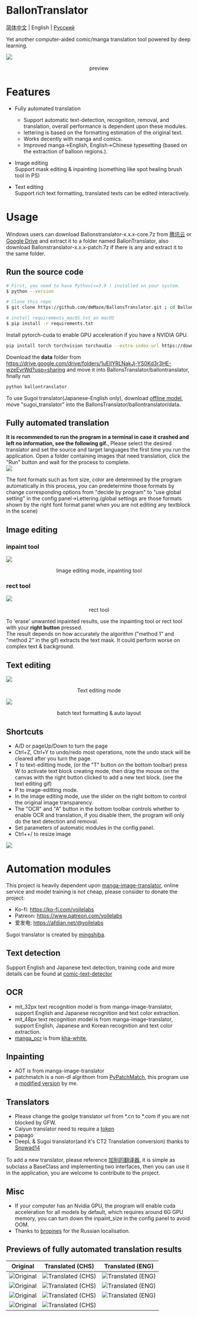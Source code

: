 # BallonTranslator
[简体中文](README.md) | English | [Русский](README_RU.md)

Yet another computer-aided comic/manga translation tool powered by deep learning.

<img src="doc/src/ui0.jpg" div align=center>

<p align=center>
preview
</p>

# Features
* Fully automated translation  
  - Support automatic text-detection, recognition, removal, and translation, overall performance is dependent upon these modules.
  - lettering is based on the formatting estimation of the original text.
  - Works decently with manga and comics.
  - Improved manga->English, English->Chinese typesetting (based on the extraction of balloon regions.).
  
* Image editing  
  Support mask editing & inpainting (something like spot healing brush tool in PS) 
  
* Text editing  
  Support rich text formatting, translated texts can be edited interactively.

# Usage

Windows users can download Ballonstranslator-x.x.x-core.7z from [腾讯云](https://share.weiyun.com/xoRhz9i4) or [Google Drive](https://drive.google.com/drive/folders/1uElIYRLNakJj-YS0Kd3r3HE-wzeEvrWd?usp=sharing) and extract it to a folder named BallonTranslator, also download Ballonstranslator-x.x.x-patch.7z if there is any and extract it to the same folder.

## Run the source code

```bash
# First, you need to have Python(<=3.9 ) installed on your system.
$ python --version

# Clone this repo
$ git clone https://github.com/dmMaze/BallonsTranslator.git ; cd BallonsTranslator

# install requirements_macOS.txt on macOS
$ pip install -r requirements.txt
```

Install pytorch-cuda to enable GPU acceleration if you have a NVIDIA GPU.

```bash
pip install torch torchvision torchaudio --extra-index-url https://download.pytorch.org/whl/cu116
```

Download the **data** folder from https://drive.google.com/drive/folders/1uElIYRLNakJj-YS0Kd3r3HE-wzeEvrWd?usp=sharing and move it into BallonsTranslator/ballontranslator, finally run
```bash
python ballontranslator
```


To use Sugoi translator(Japanese-English only), download [offline model](https://drive.google.com/drive/folders/1KnDlfUM9zbnYFTo6iCbnBaBKabXfnVJm), move "sugoi_translator" into the BallonsTranslator/ballontranslator/data.  

## Fully automated translation
**It is recommended to run the program in a terminal in case it crashed and left no information, see the following gif.**, Please select the desired translator and set the source and target languages the first time you run the application. Open a folder containing images that need translation, click the "Run" button and wait for the process to complete.  
<img src="doc/src/run.gif">  

The font formats such as font size, color are determined by the program automatically in this process, you can predetermine those formats by change corresponding options from "decide by program" to "use global setting" in the config panel->Lettering.(global settings are those formats shown by the right font format panel when you are not editing any textblock in the scene)

## Image editing

### inpaint tool
<img src="doc/src/imgedit_inpaint.gif">
<p align = "center">
Image editing mode, inpainting tool
</p>

### rect tool
<img src="doc/src/rect_tool.gif">
<p align = "center">
rect tool
</p>

To 'erase' unwanted inpainted results, use the inpainting tool or rect tool with your **right button** pressed.  
The result depends on how accurately the algorithm ("method 1" and "method 2" in the gif) extracts the text mask. It could perform worse on complex text & background.  

## Text editing
<img src="doc/src/textedit.gif">
<p align = "center">
Text editing mode
</p>

<img src="doc/src/multisel_autolayout.gif" div align=center>
<p align=center>
batch text formatting & auto layout
</p>

## Shortcuts
* A/D or pageUp/Down to turn the page
* Ctrl+Z, Ctrl+Y to undo/redo most operations, note the undo stack will be cleared after you turn the page.
* T to text-editting mode, (or the "T" button on the bottom toolbar) press W to activate text block creating mode, then drag the mouse on the canvas with the right button clicked to add a new text block. (see the text editing gif)
* P to image-editting mode.  
* In the image editing mode, use the slider on the right bottom to control the original image transparency.
* The "OCR" and "A" button in the bottom toolbar controls whether to enable OCR and translation, if you disable them, the program will only do the text detection and removal.  
* Set parameters of automatic modules in the config panel.  
* Ctrl++/ to resize image
  
<img src="doc/src/configpanel.png">  


# Automation modules
This project is heavily dependent upon [manga-image-translator](https://github.com/zyddnys/manga-image-translator), online service and model training is not cheap, please consider to donate the project:  
- Ko-fi: <https://ko-fi.com/voilelabs>
- Patreon: <https://www.patreon.com/voilelabs>
- 爱发电: <https://afdian.net/@voilelabs>  

Sugoi translator is created by [mingshiba](https://www.patreon.com/mingshiba).
  
## Text detection
Support English and Japanese text detection, training code and more details can be found at [comic-text-detector](https://github.com/dmMaze/comic-text-detector)

## OCR
 * mit_32px text recognition model is from manga-image-translator, support English and Japanese recognition and text color extraction.
 * mit_48px text recognition model is from manga-image-translator, support English, Japanese and Korean recognition and text color extraction.
 * [manga_ocr](https://github.com/kha-white/manga-ocr) is from [kha-white](https://github.com/kha-white), 

## Inpainting
  * AOT is from manga-image-translator
  * patchmatch is a non-dl algrithom from [PyPatchMatch](https://github.com/vacancy/PyPatchMatch), this program use a [modified version](https://github.com/dmMaze/PyPatchMatchInpaint) by me.
  

## Translators

 * Please change the goolge translator url from *.cn to *.com if you are not blocked by GFW.  
 * Caiyun translator need to require a [token](https://dashboard.caiyunapp.com/)
 * papago  
 * DeepL & Sugoi translator(and it's CT2 Translation conversion) thanks to [Snowad14](https://github.com/Snowad14)  

 To add a new translator, please reference [加别的翻译器](doc/加别的翻译器.md), it is simple as subclass a BaseClass and implementing two interfaces, then you can use it in the application, you are welcome to contribute to the project.  


## Misc
* If your computer has an Nvidia GPU, the program will enable cuda acceleration for all models by default, which requires around 6G GPU memory, you can turn down the inpaint_size in the config panel to avoid OOM. 
* Thanks to [bropines](https://github.com/bropines) for the Russian localisation.  

## Previews of fully automated translation results
|            Original            |         Translated (CHS)         |         Translated (ENG)         |
| :-----------------------------------------------------------------------------------------: | :-----------------------------------------------------------------------------------------: | :-----------------------------------------------------------------------------------------: |
|![Original](ballontranslator/data/testpacks/manga/original2.jpg 'https://twitter.com/mmd_96yuki/status/1320122899005460481')| ![Translated (CHS)](doc/src/result2.png) | ![Translated (ENG)](doc/src/original2_eng.png) |
|![Original](ballontranslator/data/testpacks/manga/original3.jpg 'https://twitter.com/_taroshin_/status/1231099378779082754')| ![Translated (CHS)](doc/src/original3.png) | ![Translated (ENG)](doc/src/original3_eng.png) |
| ![Original](ballontranslator/data//testpacks/manga/AisazuNihaIrarenai-003.jpg) | ![Translated (CHS)](doc/src/AisazuNihaIrarenai-003.png) | ![Translated (ENG)](doc/src/AisazuNihaIrarenai-003_eng.png) |
|           ![Original](ballontranslator/data//testpacks/comics/006049.jpg)           | ![Translated (CHS)](doc/src/006049.png) | |
